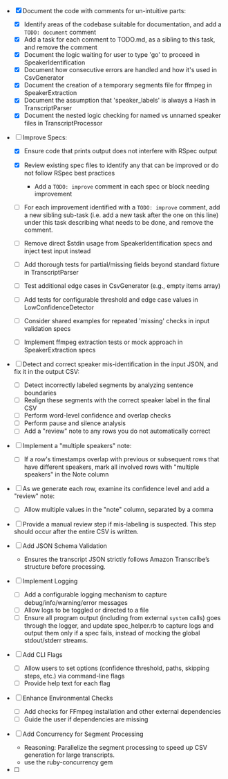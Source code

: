 - [x] Document the code with comments for un-intuitive parts:
  - [x] Identify areas of the codebase suitable for documentation, and add a `TODO: document` comment
  - [x] Add a task for each comment to TODO.md, as a sibling to this task, and remove the comment
  - [x] Document the logic waiting for user to type 'go' to proceed in SpeakerIdentification
  - [x] Document how consecutive errors are handled and how it's used in CsvGenerator
  - [x] Document the creation of a temporary segments file for ffmpeg in SpeakerExtraction
  - [x] Document the assumption that 'speaker_labels' is always a Hash in TranscriptParser
  - [x] Document the nested logic checking for named vs unnamed speaker files in TranscriptProcessor

- [ ] Improve Specs:
  - [x] Ensure code that prints output does not interfere with RSpec output
  - [x] Review existing spec files to identify any that can be improved or do not follow RSpec best practices
    - Add a `TODO: improve` comment in each spec or block needing improvement

  - [ ] For each improvement identified with a `TODO: improve` comment, add a new sibling sub-task (i.e. add a new task
        after the one on this line) under this task describing what needs to be done, and remove the comment.
  - [ ] Remove direct $stdin usage from SpeakerIdentification specs and inject test input instead
  - [ ] Add thorough tests for partial/missing fields beyond standard fixture in TranscriptParser
  - [ ] Test additional edge cases in CsvGenerator (e.g., empty items array)
  - [ ] Add tests for configurable threshold and edge case values in LowConfidenceDetector
  - [ ] Consider shared examples for repeated 'missing' checks in input validation specs
  - [ ] Implement ffmpeg extraction tests or mock approach in SpeakerExtraction specs

- [ ] Detect and correct speaker mis-identification in the input JSON, and fix it in the output CSV:
  - [ ] Detect incorrectly labeled segments by analyzing sentence boundaries
  - [ ] Realign these segments with the correct speaker label in the final CSV
  - [ ] Perform word-level confidence and overlap checks
  - [ ] Perform pause and silence analysis
  - [ ] Add a "review" note to any rows you do not automatically correct

- [ ] Implement a "multiple speakers" note:
  - [ ] If a row's timestamps overlap with previous or subsequent rows that have different speakers, mark all involved rows with "multiple speakers" in the Note column

- [ ] As we generate each row, examine its confidence level and add a "review" note:
  - [ ] Allow multiple values in the "note" column, separated by a comma

- [ ] Provide a manual review step if mis-labeling is suspected. This step should occur after the entire CSV is written.

- [ ] Add JSON Schema Validation
  - Ensures the transcript JSON strictly follows Amazon Transcribe’s structure before processing.

- [ ] Implement Logging
  - [ ] Add a configurable logging mechanism to capture debug/info/warning/error messages
  - [ ] Allow logs to be toggled or directed to a file
  - [ ] Ensure all program output (including from external `system` calls) goes through the logger, and update
        spec_helper.rb to capture logs and output them only if a spec fails, instead of mocking the global stdout/stderr
        streams.

- [ ] Add CLI Flags
  - [ ] Allow users to set options (confidence threshold, paths, skipping steps, etc.) via command-line flags
  - [ ] Provide help text for each flag

- [ ] Enhance Environmental Checks
  - [ ] Add checks for FFmpeg installation and other external dependencies
  - [ ] Guide the user if dependencies are missing

- [ ] Add Concurrency for Segment Processing
  - Reasoning: Parallelize the segment processing to speed up CSV generation for large transcripts.
  - use the ruby-concurrency gem

- [ ] 
